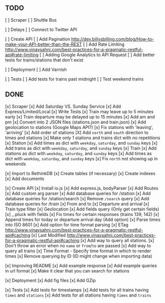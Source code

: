## TODO

[ ] Scraper
    [ ] Shuttle Bus
 
[ ] Delays
    [ ] Connect to Twitter API

[ ] Create API
    [ ] Add Pagination http://dev.billysbilling.com/blog/How-to-make-your-API-better-than-the-REST
    [ ] Add Rate Limiting http://www.vinaysahni.com/best-practices-for-a-pragmatic-restful-api#rate-limiting
    [ ] Adding Google Analytics to API Request
    [ ] Add better tests for trains/stations that don't exist

[ ] Deployment
    [ ] Add Varnish

[ ] Tests
    [ ] Add tests for trains past midnight
    [ ] Test weekend trains

## DONE

[x] Scraper
    [x] Add Saturday VS. Sunday Service
    [x] Add Express/Limited/Local
    [x] Write Tests
    [x] Train may leave up to 5 minutes early
    [x] Train departure may be delayed up to 15 minutes
    [x] Add am and pm
    [x] Convert into 2 JSON files (stations.json and train.json)
    [x] Add geolocation to stations (Google Maps API?)
    [x] Fix stations with 'leaving', 'arriving'
    [x] Add order of stations
    [X] Add `north` and `south` direction to times and stations
    [x] Make only 1 stations and trains dict with no repetitions
        [x] Station
            [x] Add times as dict with `weekday`, `saturday`, and `sunday` keys
            [x] Add trains as dict with `weekday`, `saturday`, and `sunday` keys
        [x] Train
            [x] Add stations as dict with `weekday`, `saturday`, and `sunday` keys
            [x] Add times as dict with `weekday`, `saturday`, and `sunday` keys
    [x] Fix `north` not showing up in weekends

[x] Import to RethinkDB
    [x] Create tables (if necessary)
    [x] Create indexes
    [x] Add documents

[x] Create API
    [x] Install io.js
    [x] Add express.js, bodyParser
    [x] Add Routes
    [x] Add custom arg parser
    [x] Add database queries for /station
    [x] Add database queries for /station/search
    [x] Remove `/search` query
    [x] Add database queries for /train
        [x] From and to
        [x] Departure and arrival
        [x] Train type filter
        [x] Geolocation
    [x] Add fields query (Only get certain fields)
        [x] _.pluck with fields
    [x] Fix times for certain responses (trains 139, 142)
    [x] Append times for today or departure arrival day (Add option)
        [x] Parse times into ISO 8601
        [x] Add option for time format parsing
    [x] ETag http://www.vinaysahni.com/best-practices-for-a-pragmatic-restful-api#caching
    [x] Last Modified http://www.vinaysahni.com/best-practices-for-a-pragmatic-restful-api#caching
    [x] Add way to query all stations.
        [x] Don't throw an error when no `name` or `from`/`to` are passed
    [x] Add way to query all trains
    [x] Time Format - Specify time format in which to render times
    [x] Remove querying by ID (ID might change when importing data)

[x] Improving README
    [x] Add example response
    [x] Add example queries in url format
    [x] Make it clear that you can search for stations

[x] Deployment
    [x] Add fig files
    [x] Add GZip

[x] Tests
    [x] Add tests for timestamps
    [x] Add tests for all trains having `times` and `stations`
    [x] Add tests for all stations having `times` and `trains`

